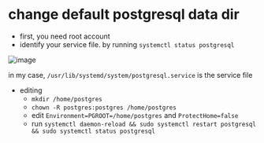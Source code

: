 # change default postgresql data dir

- first, you need root account
- identify your service file. by running `systemctl status postgresql`

![image](/assets/26366e59db755f52e6b47a512d0b02f8f0229c69643449cc81876f3eceed3d217e2001232f22e2696250f163e0f0289f7c0e590cd4f9085268a6ff2f.png)

in my case, `/usr/lib/systemd/system/postgresql.service` is the service file

- editing
	- `mkdir /home/postgres`
	- `chown -R postgres:postgres /home/postgres`
	- edit `Environment=PGROOT=/home/postgres` and `ProtectHome=false`
	- run `systemctl daemon-reload && sudo systemctl restart postgresql && sudo systemctl status postgresql`
	